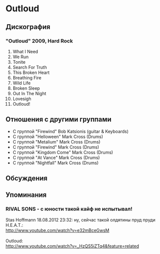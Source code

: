 # Outloud



## Дискография

### "Outloud" 2009, Hard Rock

1. What I Need 
2. We Run 
3. Tonite 
4. Search For Truth 
5. This Broken Heart 
6. Breathing Fire 
7. Wild Life 
8. Broken Sleep 
9. Out In The Night 
10. Lovesigh 
11. Outloud!


## Отношения с другими группами

* C группой "Firewind" Bob Katsionis (guitar & Keyboards)
* C группой "Helloween" Mark Cross (Drums)
* C группой "Metalium" Mark Cross (Drums)
* C группой "Firewind" Mark Cross (Drums)
* C группой "Kingdom Come" Mark Cross (Drums)
* C группой "At Vance" Mark Cross (Drums)
* C группой "Nightfall" Mark Cross (Drums)

## Обсуждения


## Упоминания

### RIVAL SONS - с юности такой кайф не испытывал!

Stas Hoffmann 18.08.2012 23:32:
ну, сейчас такой олдятины пруд пруди<BR>H.E.A.T.:<BR><A HREF="http://www.youtube.com/watch?v=e32mBceGwsM" TARGET="_blank">http://www.youtube.com/watch?v=e32mBceGwsM</A><BR><BR>Outloud:<BR><A HREF="http://www.youtube.com/watch?v=_HzQS5iZTq4&feature=related" TARGET="_blank">http://www.youtube.com/watch?v=_HzQS5iZTq4&feature=related</A>

